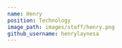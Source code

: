 ```yaml
---
name: Henry
position: Technology
image_path: images/staff/henry.png
github_username: henrylaynesa
---
```

